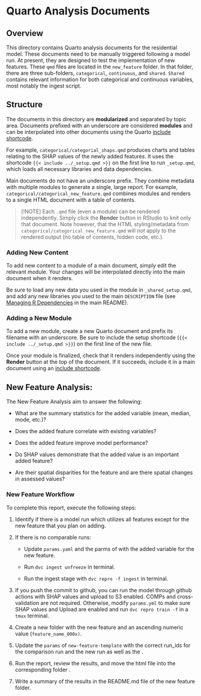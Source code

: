 # Quarto Analysis Documents

## Overview

This directory contains Quarto analysis documents for the residential model. These documents need to be manually triggered following a model run. At present, they are designed to test the implementation of new features. These `qmd` files are located in the `new_feature` folder. In that folder, there are three sub-folders, `categorical`, `continuous`, and `shared`. `Shared` contains relevant information for both categorical and continuous variables, most notably the ingest script.

## Structure

The documents in this directory are **modularized** and separated by topic area. Documents prefixed with an underscore are considered **modules** and can be interpolated into other documents using the Quarto [include shortcode](https://quarto.org/docs/authoring/includes.html).

For example, `categorical/categorial_shaps.qmd` produces charts and tables relating to the SHAP values of the newly added features. It uses the shortcode `{{< include ../_setup.qmd >}}` on the first line to run `_setup.qmd`, which loads all necessary libraries and data dependencies.

Main documents do not have an underscore prefix. They combine metadata with multiple modules to generate a single, large report. For example, `categorical/categorical_new_feature.qmd` combines modules and renders to a single HTML document with a table of contents.

> \[!NOTE\] Each `.qmd` file (even a module) can be rendered independently. Simply click the **Render** button in RStudio to knit only that document. Note however, that the HTML styling/metadata from `categorical/categorical_new_feature.qmd` will *not* apply to the rendered output (no table of contents, hidden code, etc.).

### Adding New Content

To add new content to a module of a main document, simply edit the relevant module. Your changes will be interpolated directly into the main document when it renders.

Be sure to load any new data you used in the module in `_shared_setup.qmd`, and add any new libraries you used to the main `DESCRIPTION` file (see [Managing R Dependencies](https://github.com/ccao-data/model-res-avm?tab=readme-ov-file#managing-r-dependencies) in the main README).

### Adding a New Module

To add a new module, create a new Quarto document and prefix its filename with an underscore. Be sure to include the setup shortcode (`{{< include ../_setup.qmd >}}`) on the first line of the new file.

Once your module is finalized, check that it renders independently using the **Render** button at the top of the document. If it succeeds, include it in a main document using an [include shortcode](https://quarto.org/docs/authoring/includes.html).

## New Feature Analysis:

The New Feature Analysis aim to answer the following:

-   What are the summary statistics for the added variable (mean, median, mode, etc.)?

-   Does the added feature correlate with existing variables?

-   Does the added feature improve model performance?

-   Do SHAP values demonstrate that the added value is an important added feature?

-   Are their spatial disparities for the feature and are there spatial changes in assessed values?

### New Feature Workflow

To complete this report, execute the following steps:

1.  Identify if there is a model run which utilizes all features except for the new feature that you plan on adding.

2.  If there is no comparable runs:

    -   Update `params.yaml` and the parms of with the added variable for the new feature.

    -   Run `dvc ingest unfreeze` in terminal.

    -   Run the ingest stage with `dvc repro -f ingest` in terminal.

3.  If you push the commit to github, you can run the model through github actions with SHAP values and upload to S3 enabled. COMPs and cross-validation are not required. Otherwise, modify `params.yml` to make sure SHAP values and Upload are enabled and run `dvc repro train -f` in a `tmux` terminal.

4.  Create a new folder with the new feature and an ascending numeric value (`feature_name_000x)`.

5.  Update the `params` of `new-feature-template` with the correct run_ids for the comparison run and the new run as well as the .

6.  Run the report, review the results, and move the html file into the corresponding folder .

7.  Write a summary of the results in the README.md file of the new feature folder.
